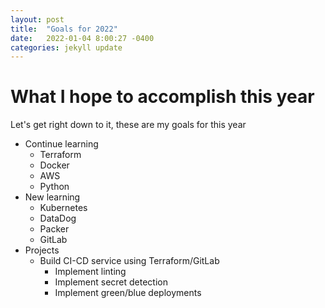 ```yaml
---
layout: post
title:  "Goals for 2022"
date:   2022-01-04 8:00:27 -0400
categories: jekyll update
---
```


# What I hope to accomplish this year
Let's get right down to it, these are my goals for this year

* Continue learning
    * Terraform
    * Docker
    * AWS
    * Python
* New learning
    * Kubernetes
    * DataDog
    * Packer
    * GitLab
* Projects
    * Build CI-CD service using Terraform/GitLab
        * Implement linting
        * Implement secret detection
        * Implement green/blue deployments